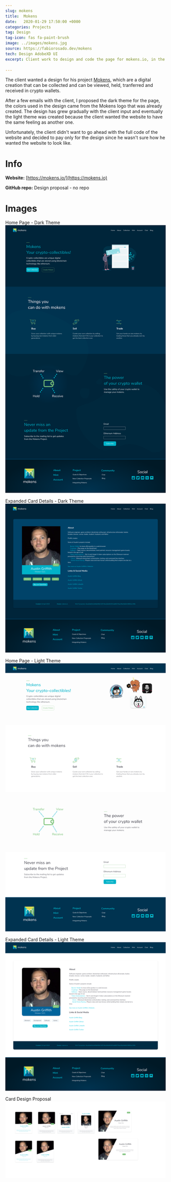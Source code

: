 ```yaml
---
slug: mokens
title:  Mokens
date:   2020-01-29 17:50:00 +0000
categories: Projects
tag: Design
tag-icon: fas fa-paint-brush
image: ../images/mokens.jpg
source: https://fabiorosado.dev/mokens
tech: Design AdobeXD UI
excerpt: Client work to design and code the page for mokens.io, in the end the client decided to just keep the design and not go ahead with the code.

---
```

The client wanted a design for his project [Mokens](https://mokens.io), which are a digital creation that can be collected and can be viewed, held, tranferred and received in crypto wallets.

After a few emails with the client, I proposed the dark theme for the page, the colors used in the design came from the Mokens logo that was already created. The design has grew gradually with the client input and eventually the light theme was created because the client wanted the website to have the same feeling as another one.

Unfortunately, the client didn't want to go ahead with the full code of the website and decided to pay only for the design since he wasn't sure how he wanted the website to look like.


# Info

**Website:** [https://mokens.io/](https://mokens.io)

**GitHub repo:** Design proposal - no repo

# Images

Home Page - Dark Theme
![Home Page Dark Theme](../images/mokens-dark.png)

Expanded Card Details - Dark Theme
![Expanded Card Details Dark Theme](../images/mokens-dark-card.png)

Home Page - Light Theme
![Home Page Light Theme](../images/mokens-light.png)

Expanded Card Details - Light Theme
![Expanded Card Details Light Theme](../images/mokens-light-card.png)

Card Design Proposal
![Card Design Proposal](../images/mokens-card-design.png)
